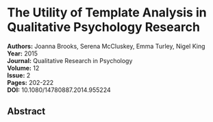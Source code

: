 # The Utility of Template Analysis in Qualitative Psychology Research

**Authors:** Joanna Brooks, Serena McCluskey, Emma Turley, Nigel King  
**Year:** 2015  
**Journal:** Qualitative Research in Psychology  
**Volume:** 12  
**Issue:** 2  
**Pages:** 202-222  
**DOI:** 10.1080/14780887.2014.955224  

## Abstract


